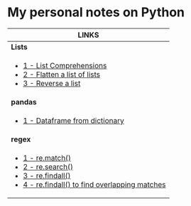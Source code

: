 # My personal notes on Python

|LINKS|
|------|
|**Lists**|
|<ul><li>[1 - List Comprehensions](https://github.com/ppai22/my-notes/blob/master/Notes/Lists.md#1---list-comprehensions)</li><li>[2 - Flatten a list of lists](https://github.com/ppai22/my-notes/blob/master/Notes/Lists.md#2---flatten-a-list-of-lists)</li><li>[3 - Reverse a list](https://github.com/ppai22/my-notes/blob/master/Notes/Lists.md#3---reverse-a-list)</li></ul>|
|**pandas**|
|<ul><li>[1 - Dataframe from dictionary](https://github.com/ppai22/my-notes/blob/master/Notes/pandas.md#1---dataframe-from-dictionary)</li></ul>|
|**regex**|
|<ul><li>[1 - re.match()](https://github.com/ppai22/my-notes/blob/master/Notes/regex.md#1---rematch)</li><li>[2 - re.search()](https://github.com/ppai22/my-notes/blob/master/Notes/regex.md#2---research)</li><li>[3 - re.findall()](https://github.com/ppai22/my-notes/blob/master/Notes/regex.md#3---refindall)</li><li>[4 - re.findall() to find overlapping matches](https://github.com/ppai22/my-notes/blob/master/Notes/regex.md#4---refindall-to-find-overlapping-matches)</li></ul>|
